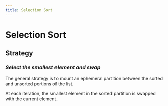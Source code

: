 ```yaml
---
title: Selection Sort
---
```


# Selection Sort

## Strategy 
### *Select the smallest element and swap*

The general strategy is to mount an ephemeral partition between the sorted and unsorted portions of the list. 

At each iteration, the smallest element in the sorted partition is swapped with the current element.

